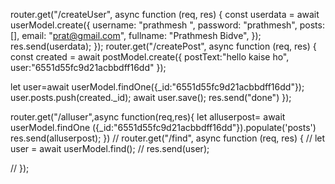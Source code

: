 router.get("/createUser", async function (req, res) {
  const userdata = await userModel.create({
    username: "prathmesh ",
    password: "prathmesh",
    posts: [],
    email: "prat@gmail.com",
    fullname: "Prathmesh Bidve",
  });
  res.send(userdata);
});
router.get("/createPost", async function (req, res) {
  const created = await postModel.create({
    postText:"hello kaise ho",
    user:"6551d55fc9d21acbbdff16dd"
  });

  let user=await userModel.findOne({_id:"6551d55fc9d21acbbdff16dd"});
  user.posts.push(created._id);
  await user.save();
  res.send("done")
});

router.get("/alluser",async function(req,res){
  let alluserpost= await userModel.findOne
  ({_id:"6551d55fc9d21acbbdff16dd"}).populate('posts')
  res.send(alluserpost);
})
// router.get("/find", async function (req, res) {
//   let user = await userModel.find();
//   res.send(user);

// });